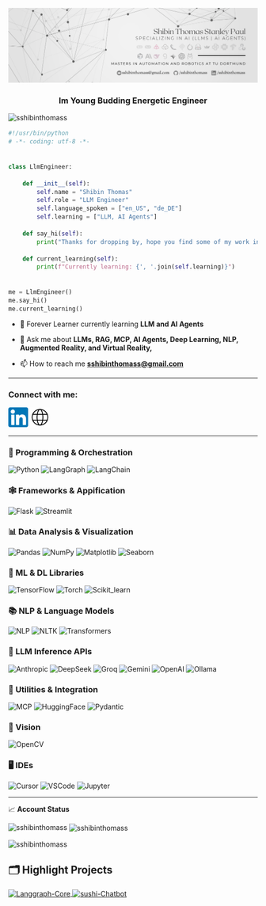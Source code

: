 ![Logo](https://raw.githubusercontent.com/sshibinthomass/sshibinthomass/main/Shibin.png)
 
<h3 align="center">Im Young Budding Energetic Engineer</h3>

<p align="left"> <img src="https://komarev.com/ghpvc/?username=sshibinthomass&label=Profile%20views&color=0e75b6&style=flat" alt="sshibinthomass" /> </p>

```python
#!/usr/bin/python
# -*- coding: utf-8 -*-


class LlmEngineer:

    def __init__(self):
        self.name = "Shibin Thomas"
        self.role = "LLM Engineer"
        self.language_spoken = ["en_US", "de_DE"]
        self.learning = ["LLM, AI Agents"]

    def say_hi(self):
        print("Thanks for dropping by, hope you find some of my work interesting.")

    def current_learning(self):
        print(f"Currently learning: {', '.join(self.learning)}")


me = LlmEngineer()
me.say_hi()
me.current_learning()
```

- 🌱 Forever Learner currently learning **LLM and AI Agents**

- 💬 Ask me about **LLMs, RAG, MCP, AI Agents, Deep Learning, NLP, Augmented Reality, and Virtual Reality,**

- 📫 How to reach me **sshibinthomass@gmail.com**

---
<h3 align="left">Connect with me:</h3>
<p align="left">

<a href="https://linkedin.com/in/sshibinthomass" ><img src="https://raw.githubusercontent.com/sshibinthomass/sshibinthomass/main/Icons/linkedin.png" alt="Alt text" width="40"/></a>
<a href="https://sshibinthomass.github.io/myportfolio/"><img src="https://github.com/sshibinthomass/sshibinthomass/blob/main/Icons/web.png" alt="Alt text" width="40"/></a>

</p>

---

<h3 align="left">🧠 Programming & Orchestration</h3>

![Python](https://img.shields.io/badge/Python-Code-blue)
![LangGraph](https://img.shields.io/badge/LangGraph-Orchestration-blue)
![LangChain](https://img.shields.io/badge/LangChain-Orchestration-blue)


<h3 align="left">🕸️ Frameworks & Appification</h3>

![Flask](https://img.shields.io/badge/Flask-Framework-green)
![Streamlit](https://img.shields.io/badge/Streamlit-Appification-green)



<h3 align="left">📊 Data Analysis & Visualization</h3>

![Pandas](https://img.shields.io/badge/Pandas-Data_Analysis-orange)
![NumPy](https://img.shields.io/badge/NumPy-Data_Analysis-orange)
![Matplotlib](https://img.shields.io/badge/Matplotlib-Visualization-orange)
![Seaborn](https://img.shields.io/badge/Seaborn-Visualization-orange)



<h3 align="left">🧠 ML & DL Libraries</h3>

![TensorFlow](https://img.shields.io/badge/TensorFlow-Deep_Learning-red)
![Torch](https://img.shields.io/badge/Torch-Deep_Learning-red)
![Scikit_learn](https://img.shields.io/badge/Scikit_learn-ML_Algorithms-red)



<h3 align="left">📚 NLP & Language Models</h3>

![NLP](https://img.shields.io/badge/NLP-Text_Processing-purple)
![NLTK](https://img.shields.io/badge/NLTK-Text_Preprocessing-purple)
![Transformers](https://img.shields.io/badge/Transformers-LLM_Library-purple)



<h3 align="left">🤖 LLM Inference APIs</h3>

![Anthropic](https://img.shields.io/badge/Anthropic-LLM_Inference-yellow)
![DeepSeek](https://img.shields.io/badge/DeepSeek-LLM_Inference-yellow)
![Groq](https://img.shields.io/badge/Groq-LLM_Inference-yellow)
![Gemini](https://img.shields.io/badge/Gemini-LLM_Inference-yellow)
![OpenAI](https://img.shields.io/badge/OpenAI-LLM_Inference-yellow)
![Ollama](https://img.shields.io/badge/Ollama-LLM_InferenceAPI-yellow)



<h3 align="left">🧩 Utilities & Integration</h3>

![MCP](https://img.shields.io/badge/MCP-Tool_Calling_Protocol-pink)
![HuggingFace](https://img.shields.io/badge/HuggingFace-Model_Hub-pink)
![Pydantic](https://img.shields.io/badge/Pydantic-Data_Validation-pink)



<h3 align="left">🎥 Vision</h3>

![OpenCV](https://img.shields.io/badge/OpenCV-Computer_Vision-teal)



<h3 align="left">🖥️ IDEs</h3>

![Cursor](https://img.shields.io/badge/Cursor-IDE-gray)
![VSCode](https://img.shields.io/badge/VSCode-IDE-gray)
![Jupyter](https://img.shields.io/badge/Jupyter-IDE-gray)

---

📈 **Account Status**
<p><img align="left" src="https://github-readme-stats.vercel.app/api/top-langs?username=sshibinthomass&show_icons=true&theme=dracula&locale=en&layout=compact" alt="sshibinthomass" /></p>
<p>&nbsp;<img align="center" src="https://github-readme-stats.vercel.app/api?username=sshibinthomass&show_icons=true&theme=tokyonight&locale=en" alt="sshibinthomass" /></p>

<p><img align="center" src="https://github-readme-streak-stats.herokuapp.com/?user=sshibinthomass&theme=dark" alt="sshibinthomass" /></p>


## 🗂️ Highlight Projects

<a href="https://github.com/sshibinthomass/Langgraph-Core">
  <img align="center" src="https://github-readme-stats.vercel.app/api/pin/?username=sshibinthomass&repo=Langgraph-Core&show_icons=true&line_height=27&title_color=6aa6f8&text_color=8a919a&icon_color=6aa6f8&bg_color=22272e" alt="Langgraph-Core" />
</a>

<a href="https://github.com/sshibinthomass/Munich-sushi-Chatbot">
  <img align="center" src="https://github-readme-stats.vercel.app/api/pin/?username=sshibinthomass&repo=Munich-sushi-Chatbot&show_icons=true&line_height=27&title_color=6aa6f8&text_color=8a919a&icon_color=6aa6f8&bg_color=22272e" alt="sushi-Chatbot" />
</a>

